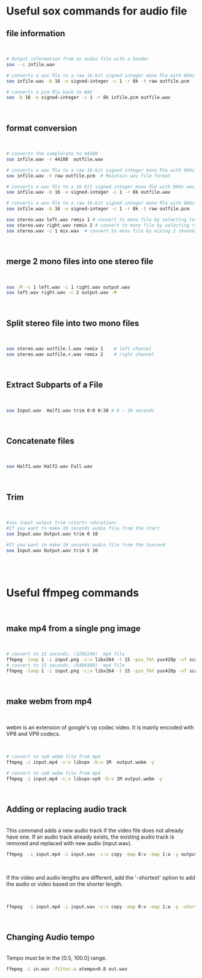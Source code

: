 # Useful sox commands for audio file

## file information
<br>

``` bash
# Output information from an audio file with a header
sox --i infile.wav

# converts a wav ﬁle to a raw 16-bit signed integer mono ﬁle with 8kHz
sox infile.wav -b 16 -e signed-integer -c 1 -r 8k -t raw outfile.pcm

# converts a pcm ﬁle back to WAV
sox -b 16 -e signed-integer -c 1 -r 8k infile.pcm outfile.wav


```
<br>


## format conversion
<br>

``` bash
# converts the samplerate to 44100 
sox infile.wav -r 44100  outfile.wav

# converts a wav ﬁle to a raw 16-bit signed integer mono ﬁle with 8kHz
sox infile.wav -t raw outfile.pcm  # Maintain wav file format

# converts a wav ﬁle to a 16-bit signed integer mono ﬁle with 8kHz wav
sox infile.wav -b 16 -e signed-integer -c 1 -r 8k outfile.wav

# converts a wav ﬁle to a raw 16-bit signed integer mono ﬁle with 8kHz
sox infile.wav -b 16 -e signed-integer -c 1 -r 8k -t raw outfile.pcm

sox stereo.wav left.wav remix 1 # convert to mono file by selecting left channel 
sox stereo.wav right.wav remix 2 # convert to mono file by selecting right channel 
sox stereo.wav -c 1 mix.wav  # convert to mono file by mixing 2 channels
```
<br>


## merge 2 mono files into one stereo file
<br>

``` bash
sox -M -c 1 left.wav -c 1 right.wav output.wav 
sox left.wav right.wav -c 2 output.wav -M
```
<br>
 
## Split stereo file into two mono files
<br>

``` bash
sox stereo.wav outfile.l.wav remix 1    # left channel
sox stereo.wav outfile.r.wav remix 2    # right channel
```
<br>

## Extract Subparts of a File
<br>

``` bash
sox Input.wav  Half1.wav trim 0:0 0:30 # 0 ~ 30 seconds
```
<br>

## Concatenate  files
<br>

``` bash
sox Half1.wav Half2.wav Full.wav
```
<br>

## Trim 
<br>

``` bash
#sox input output trim <start> <duration> 
#If you want to make 10 seconds audio file from the start
sox Input.wav Output.wav trim 0 10

#If you want to make 10 seconds audio file from the 5second
sox Input.wav Output.wav trim 5 10

```

<br><br>

# Useful ffmpeg commands

<br>

## make mp4 from a single png image

<br>

``` bash
# convert to 15 seconds, (320X240)  mp4 file
ffmpeg -loop 1 -i input.png -c:v libx264 -t 15 -pix_fmt yuv420p -vf scale=320:240 output.mp4
# convert to 15 seconds, (640X480)  mp4 file
ffmpeg -loop 1 -i input.png -c:v libx264 -t 15 -pix_fmt yuv420p -vf scale=640:480 output.mp4
```
<br>

## make webm from mp4

<br>

webm is an extension of google's vp codec video. It is mainly encoded with VP8 and VP9 codecs.

<br>

```bash
# convert to vp8 webm file from mp4
ffmpeg -i input.mp4 -c:v libvpx -b:v 1M  output.webm -y

# convert to vp8 webm file from mp4
ffmpeg -i input.mp4 -c:v libvpx-vp9 -b:v 1M output.webm -y
```

<br>

## Adding or replacing audio track 

<br>
This command adds a new audio track if the video file does not already have one. If an audio track already exists, the existing audio track is removed and replaced with new audio (input.wav).

<br>

``` bash
ffmpeg  -i input.mp4 -i input.wav -c:v copy -map 0:v -map 1:a -y output.mp4
```

<br>

If the video and audio lengths are different, add the '-shortest' option to add the audio or video based on the shorter length.

<br>

``` bash
ffmpeg  -i input.mp4 -i input.wav -c:v copy -map 0:v -map 1:a -y -shortest output.mp4
```


<br>

## Changing Audio tempo

<br>
Tempo must be in the [0.5, 100.0] range. 

<br>

``` bash
ffmpeg -i in.wav -filter:a atempo=0.8 out.wav
```

<br>
